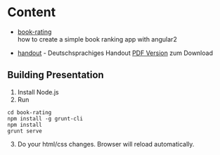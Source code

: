 # Content

* [book-rating](https://angular2buch.de/presentations/book-rating/)  
  how to create a simple book ranking app with angular2

* [handout](handout) - Deutschsprachiges Handout
  [PDF Version](https://angular2buch.de/presentations/handout/handout_angular2.pdf) zum Download


## Building Presentation 

1. Install Node.js
2. Run
```
cd book-rating
npm install -g grunt-cli
npm install
grunt serve
```
3. Do your html/css changes. Browser will reload automatically.
